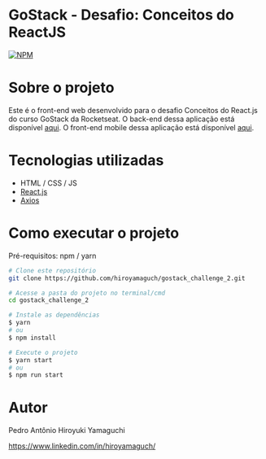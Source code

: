 # GoStack - Desafio: Conceitos do ReactJS
[![NPM](https://img.shields.io/npm/l/react)](https://github.com/hiroyamaguch/gostack_challenge_2/blob/master/LICENSE)

# Sobre o projeto
Este é o front-end web desenvolvido para o desafio Conceitos do React.js do curso GoStack da Rocketseat. O back-end dessa aplicação está disponível [aqui](https://github.com/hiroyamaguch/gostack_challenge_1). O front-end mobile dessa aplicação está disponível [aqui](https://github.com/hiroyamaguch/gostack_challenge_3).

# Tecnologias utilizadas
- HTML / CSS / JS
- [React.js](https://pt-br.reactjs.org/)
- [Axios](https://github.com/axios/axios)

# Como executar o projeto
Pré-requisitos: npm / yarn

```bash
# Clone este repositório
git clone https://github.com/hiroyamaguch/gostack_challenge_2.git

# Acesse a pasta do projeto no terminal/cmd
cd gostack_challenge_2

# Instale as dependências
$ yarn
# ou
$ npm install

# Execute o projeto
$ yarn start
# ou
$ npm run start
```

# Autor
Pedro Antônio Hiroyuki Yamaguchi

https://www.linkedin.com/in/hiroyamaguch/
